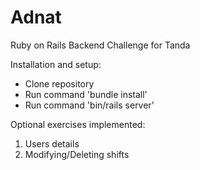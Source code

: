 # Adnat

Ruby on Rails Backend Challenge for Tanda

Installation and setup:
* Clone repository
* Run command 'bundle install'
* Run command 'bin/rails server'

Optional exercises implemented:
1. Users details
2. Modifying/Deleting shifts
